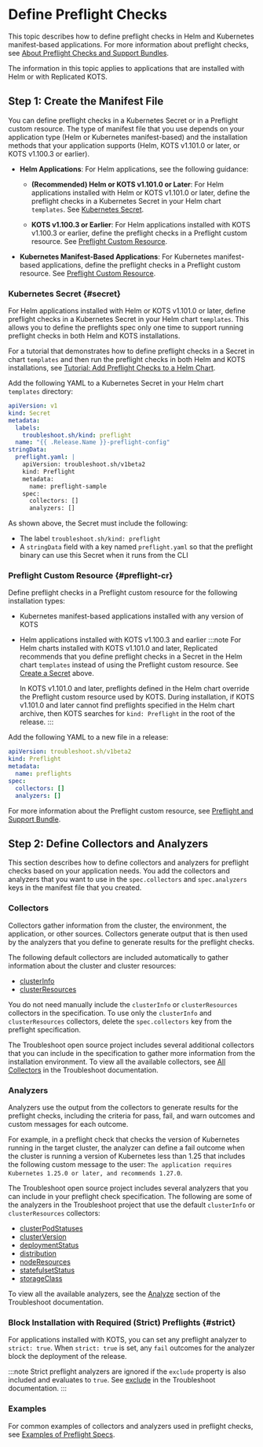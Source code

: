 # Define Preflight Checks

This topic describes how to define preflight checks in Helm and Kubernetes manifest-based applications. For more information about preflight checks, see [About Preflight Checks and Support Bundles](/vendor/preflight-support-bundle-about).

The information in this topic applies to applications that are installed with Helm or with Replicated KOTS.

## Step 1: Create the Manifest File

You can define preflight checks in a Kubernetes Secret or in a Preflight custom resource. The type of manifest file that you use depends on your application type (Helm or Kubernetes manifest-based) and the installation methods that your application supports (Helm, KOTS v1.101.0 or later, or KOTS v1.100.3 or earlier).

* **Helm Applications**: For Helm applications, see the following guidance:

   * **(Recommended) Helm or KOTS v1.101.0 or Later**: For Helm applications installed with Helm or KOTS v1.101.0 or later, define the preflight checks in a Kubernetes Secret in your Helm chart `templates`. See [Kubernetes Secret](#secret).

   * **KOTS v1.100.3 or Earlier**: For Helm applications installed with KOTS v1.100.3 or earlier, define the preflight checks in a Preflight custom resource. See [Preflight Custom Resource](#preflight-cr).

* **Kubernetes Manifest-Based Applications**: For Kubernetes manifest-based applications, define the preflight checks in a Preflight custom resource. See [Preflight Custom Resource](#preflight-cr).

### Kubernetes Secret {#secret}

For Helm applications installed with Helm or KOTS v1.101.0 or later, define preflight checks in a Kubernetes Secret in your Helm chart `templates`. This allows you to define the preflights spec only one time to support running preflight checks in both Helm and KOTS installations. 

For a tutorial that demonstrates how to define preflight checks in a Secret in chart `templates` and then run the preflight checks in both Helm and KOTS installations, see [Tutorial: Add Preflight Checks to a Helm Chart](/vendor/tutorial-preflight-helm-setup).

Add the following YAML to a Kubernetes Secret in your Helm chart `templates` directory:

```yaml
apiVersion: v1
kind: Secret
metadata:
  labels:
    troubleshoot.sh/kind: preflight
  name: "{{ .Release.Name }}-preflight-config"
stringData:
  preflight.yaml: |
    apiVersion: troubleshoot.sh/v1beta2
    kind: Preflight
    metadata:
      name: preflight-sample
    spec:
      collectors: []
      analyzers: []
```

As shown above, the Secret must include the following:

* The label `troubleshoot.sh/kind: preflight`
* A `stringData` field with a key named `preflight.yaml` so that the preflight binary can use this Secret when it runs from the CLI

### Preflight Custom Resource {#preflight-cr}

Define preflight checks in a Preflight custom resource for the following installation types:
* Kubernetes manifest-based applications installed with any version of KOTS
* Helm applications installed with KOTS v1.100.3 and earlier
    :::note
    For Helm charts installed with KOTS v1.101.0 and later, Replicated recommends that you define preflight checks in a Secret in the Helm chart `templates` instead of using the Preflight custom resource. See [Create a Secret](#secret) above.

    In KOTS v1.101.0 and later, preflights defined in the Helm chart override the Preflight custom resource used by KOTS. During installation, if KOTS v1.101.0 and later cannot find preflights specified in the Helm chart archive, then KOTS searches for `kind: Preflight` in the root of the release.
    :::

Add the following YAML to a new file in a release:

```yaml
apiVersion: troubleshoot.sh/v1beta2
kind: Preflight
metadata:
  name: preflights
spec:
  collectors: []
  analyzers: []
```

For more information about the Preflight custom resource, see [Preflight and Support Bundle](/reference/custom-resource-preflight).

## Step 2: Define Collectors and Analyzers

This section describes how to define collectors and analyzers for preflight checks based on your application needs. You add the collectors and analyzers that you want to use in the `spec.collectors` and `spec.analyzers` keys in the manifest file that you created.

### Collectors

Collectors gather information from the cluster, the environment, the application, or other sources. Collectors generate output that is then used by the analyzers that you define to generate results for the preflight checks. 

The following default collectors are included automatically to gather information about the cluster and cluster resources:
* [clusterInfo](https://troubleshoot.sh/docs/collect/cluster-info/)
* [clusterResources](https://troubleshoot.sh/docs/collect/cluster-resources/)

You do not need manually include the `clusterInfo` or `clusterResources` collectors in the specification. To use only the `clusterInfo` and `clusterResources` collectors, delete the `spec.collectors` key from the preflight specification.

The Troubleshoot open source project includes several additional collectors that you can include in the specification to gather more information from the installation environment. To view all the available collectors, see [All Collectors](https://troubleshoot.sh/docs/collect/all/) in the Troubleshoot documentation.

### Analyzers

Analyzers use the output from the collectors to generate results for the preflight checks, including the criteria for pass, fail, and warn outcomes and custom messages for each outcome.

For example, in a preflight check that checks the version of Kubernetes running in the target cluster, the analyzer can define a fail outcome when the cluster is running a version of Kubernetes less than 1.25 that includes the following custom message to the user: `The application requires Kubernetes 1.25.0 or later, and recommends 1.27.0`.

The Troubleshoot open source project includes several analyzers that you can include in your preflight check specification. The following are some of the analyzers in the Troubleshoot project that use the default `clusterInfo` or `clusterResources` collectors:
* [clusterPodStatuses](https://troubleshoot.sh/docs/analyze/cluster-pod-statuses/)
* [clusterVersion](https://troubleshoot.sh/docs/analyze/cluster-version/)
* [deploymentStatus](https://troubleshoot.sh/docs/analyze/deployment-status/)
* [distribution](https://troubleshoot.sh/docs/analyze/distribution/)
* [nodeResources](https://troubleshoot.sh/docs/analyze/node-resources/)
* [statefulsetStatus](https://troubleshoot.sh/docs/analyze/stateful-set-status/)
* [storageClass](https://troubleshoot.sh/docs/analyze/storage-class/)

To view all the available analyzers, see the [Analyze](https://troubleshoot.sh/docs/analyze/) section of the Troubleshoot documentation.

### Block Installation with Required (Strict) Preflights {#strict}

For applications installed with KOTS, you can set any preflight analyzer to `strict: true`. When `strict: true` is set, any `fail` outcomes for the analyzer block the deployment of the release.

:::note
Strict preflight analyzers are ignored if the `exclude` property is also included and evaluates to `true`. See [exclude](https://troubleshoot.sh/docs/analyze/#exclude) in the Troubleshoot documentation.
:::

### Examples

For common examples of collectors and analyzers used in preflight checks, see [Examples of Preflight Specs](/vendor/preflight-examples).
